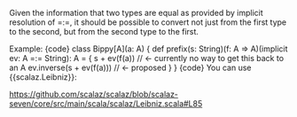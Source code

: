 Given the information that two types are equal as provided by implicit resolution of =:=, it should be possible to convert not just from the first type to the second, but from the second type to the first.

Example: 
{code}
class Bippy[A](a: A) {
  def prefix(s: String)(f: A => A)(implicit ev: A =:= String): A = {
    s + ev(f(a)) // <- currently no way to get this back to an A
    ev.inverse(s + ev(f(a))) // <- proposed
  }
}
{code}
You can use {{scalaz.Leibniz}}:

  https://github.com/scalaz/scalaz/blob/scalaz-seven/core/src/main/scala/scalaz/Leibniz.scala#L85
